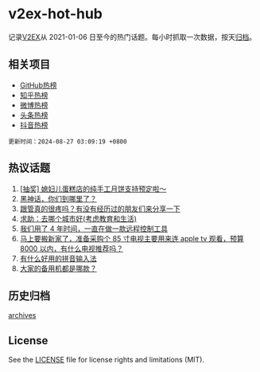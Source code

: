 # v2ex-hot-hub

 记录[V2EX](https://www.v2ex.com/)从 2021-01-06 日至今的热门话题。每小时抓取一次数据，按天[归档](archives)。
 
 ## 相关项目

- [GitHub热榜](https://github.com/lonnyzhang423/github-hot-hub)
- [知乎热榜](https://github.com/lonnyzhang423/zhihu-hot-hub)
- [微博热榜](https://github.com/lonnyzhang423/weibo-hot-hub)
- [头条热榜](https://github.com/lonnyzhang423/toutiao-hot-hub)
- [抖音热榜](https://github.com/lonnyzhang423/douyin-hot-hub)


 `更新时间：2024-08-27 03:09:19 +0800`

## 热议话题

1. [[抽奖] 媳妇儿蛋糕店的纯手工月饼支持预定啦～](https://www.v2ex.com/t/1067877)
1. [黑神话，你们到哪里了？](https://www.v2ex.com/t/1067731)
1. [跟管真的很疼吗？有没有经历过的朋友们来分享一下](https://www.v2ex.com/t/1067796)
1. [求助：去哪个城市好(考虑教育和生活)](https://www.v2ex.com/t/1067790)
1. [我们用了 4 年时间，一直在做一款远程控制工具](https://www.v2ex.com/t/1067844)
1. [马上要搬新家了，准备采购个 85 寸电视主要用来连 apple tv 观看，预算 8000 以内，有什么电视推荐吗？](https://www.v2ex.com/t/1067793)
1. [有什么好用的拼音输入法](https://www.v2ex.com/t/1067722)
1. [大家的备用机都是哪款？](https://www.v2ex.com/t/1067780)

## 历史归档

[archives](archives)

## License

See the [LICENSE](LICENSE) file for license rights and limitations (MIT).
